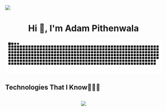 <!--horizontal divider(gradiant)-->
<img src="https://user-images.githubusercontent.com/73097560/115834477-dbab4500-a447-11eb-908a-139a6edaec5c.gif">

<h1 align="center">Hi 👋, I'm Adam Pithenwala</h1>

<!--- snake -->
<div align="center">
  <img  src="https://github.com/1999AZZAR/1999AZZAR/blob/main/resources/img/grid-snake.svg"
       alt="snake" /></a>
</div>

<h2 align="center" style="display: inline-block">Technologies That I Know👨🏻‍💻</h2>

<!--tech stack icons-->
<p align="center">
  <a href="https://skillicons.dev">
    <img src="https://skillicons.dev/icons?i=py,django,html,css,discord,git,github,sqlite,stackoverflow,vscode&perline=14" />
  </a>
</p>

